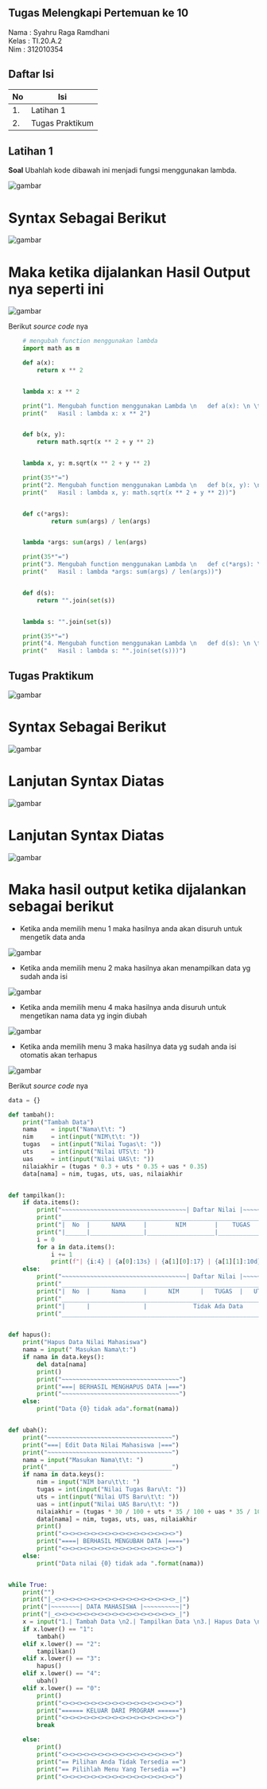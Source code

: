 ## Tugas Melengkapi Pertemuan ke 10
Nama	: Syahru Raga Ramdhani <br>
Kelas	: TI.20.A.2 <br>
Nim	: 312010354 <br>
## Daftar Isi
| No | Isi |
| -- | --- |
| 1. | Latihan 1 | 
| 2. | Tugas Praktikum | 

## Latihan 1

 **Soal**
	Ubahlah kode dibawah ini menjadi fungsi menggunakan lambda.

![gambar](/gambar/Capture1.PNG)<br>

# Syntax Sebagai Berikut

![gambar](/gambar/Capture3.PNG)<br>

# Maka ketika dijalankan Hasil Output nya seperti ini

![gambar](/gambar/Capture2.PNG)<br>

Berikut *source code* nya
```python
	# mengubah function menggunakan lambda
	import math as m

	def a(x):
		return x ** 2


	lambda x: x ** 2

	print("1. Mengubah function menggunakan Lambda \n   def a(x): \n \t   return x ** 2")
	print("   Hasil : lambda x: x ** 2")


	def b(x, y):
		return math.sqrt(x ** 2 + y ** 2)


	lambda x, y: m.sqrt(x ** 2 + y ** 2)

	print(35*"=")
	print("2. Mengubah function menggunakan Lambda \n   def b(x, y): \n \t   return math.sqrt(x ** 2 + y ** 2)")
	print("   Hasil : lambda x, y: math.sqrt(x ** 2 + y ** 2))")


	def c(*args):
    		return sum(args) / len(args)


	lambda *args: sum(args) / len(args)

	print(35*"=")
	print("3. Mengubah function menggunakan Lambda \n   def c(*args): \n \t   return sum(args) / len(args)")
	print("   Hasil : lambda *args: sum(args) / len(args))")


	def d(s):
	   	return "".join(set(s))


	lambda s: "".join(set(s))

	print(35*"=")
	print("4. Mengubah function menggunakan Lambda \n   def d(s): \n \t   return "".join(set(s))")
	print("   Hasil : lambda s: "".join(set(s)))")
```



## Tugas Praktikum

![gambar](/gambar/Capture4.PNG)<br>

# Syntax Sebagai Berikut

![gambar](/gambar/Capture5.PNG)<br>

# Lanjutan Syntax Diatas

![gambar](/gambar/Capture6.PNG)<br>

# Lanjutan Syntax Diatas

![gambar](/gambar/Capture7.PNG)<br>

# Maka hasil output ketika dijalankan sebagai berikut
* Ketika anda memilih menu 1 maka hasilnya anda akan disuruh untuk mengetik data anda

![gambar](/gambar/Capture8.PNG)<br>

* Ketika anda memilih menu 2 maka hasilnya akan menampilkan data yg sudah anda isi

![gambar](/gambar/Capture9.PNG)<br>

* Ketika anda memilih menu 4 maka hasilnya anda disuruh untuk mengetikan nama data yg ingin diubah

![gambar](/gambar/Capture10.PNG)<br>

* Ketika anda memilih menu 3 maka hasilnya data yg sudah anda isi otomatis akan terhapus

![gambar](/gambar/Capture11.PNG)<br>

Berikut *source code* nya
```python
data = {}

def tambah():
    print("Tambah Data")
    nama    = input("Nama\t\t: ")
    nim     = int(input("NIM\t\t: "))
    tugas   = int(input("Nilai Tugas\t: "))
    uts     = int(input("Nilai UTS\t: "))
    uas     = int(input("Nilai UAS\t: "))
    nilaiakhir = (tugas * 0.3 + uts * 0.35 + uas * 0.35)
    data[nama] = nim, tugas, uts, uas, nilaiakhir


def tampilkan():
    if data.items():
        print("~~~~~~~~~~~~~~~~~~~~~~~~~~~~~~~~~~~| Daftar Nilai |~~~~~~~~~~~~~~~~~~~~~~~~~~~~~~~~~~~~")
        print("_______________________________________________________________________________________")
        print("|  No  |      NAMA     |        NIM        |    TUGAS   |   UTS   |   UAS   | AKHIR   |")
        print("|______|_______________|___________________|____________|_________|_________|_________|")
        i = 0
        for a in data.items():
            i += 1
            print(f"| {i:4} | {a[0]:13s} | {a[1][0]:17} | {a[1][1]:10d} |  {a[1][2]:6d} | {a[1][2]:7d} | {a[1][4]:6.2f} | ")
    else:
        print("~~~~~~~~~~~~~~~~~~~~~~~~~~~~~~~~~~~| Daftar Nilai |~~~~~~~~~~~~~~~~~~~~~~~~~~~~~~~~~~~~~")
        print("________________________________________________________________________________________")
        print("|  No  |      Nama     |      NIM      |   TUGAS  |   UTS   |   UAS   | Nilai Akhir    |")
        print("________________________________________________________________________________________")
        print("|      |               |             Tidak Ada Data         |         |                |")
        print("________________________________________________________________________________________")


def hapus():
    print("Hapus Data Nilai Mahasiswa")
    nama = input(" Masukan Nama\t:")
    if nama in data.keys():
        del data[nama]
        print()
        print("~~~~~~~~~~~~~~~~~~~~~~~~~~~~~~~~~")
        print("===| BERHASIL MENGHAPUS DATA |===")
        print("~~~~~~~~~~~~~~~~~~~~~~~~~~~~~~~~~")
    else:
        print("Data {0} tidak ada".format(nama))


def ubah():
    print("~~~~~~~~~~~~~~~~~~~~~~~~~~~~~~~~~~~")
    print("===| Edit Data Nilai Mahasiswa |===")
    print("~~~~~~~~~~~~~~~~~~~~~~~~~~~~~~~~~~~")
    nama = input("Masukan Nama\t\t: ")
    print("___________________________________")
    if nama in data.keys():
        nim = input("NIM baru\t\t: ")
        tugas = int(input("Nilai Tugas Baru\t: "))
        uts = int(input("Nilai UTS Baru\t\t: "))
        uas = int(input("Nilai UAS Baru\t\t: "))
        nilaiakhir = (tugas * 30 / 100 + uts * 35 / 100 + uas * 35 / 100)
        data[nama] = nim, tugas, uts, uas, nilaiakhir
        print()
        print("<><><><><><><><><><><><><><><><>")
        print("====| BERHASIL MENGUBAH DATA |====")
        print("<><><><><><><><><><><><><><><><>")
    else:
        print("Data nilai {0} tidak ada ".format(nama))


while True:
    print("")
    print("|_<><><><><><><><><><><><><><><><><>_|")
    print("|~~~~~~~~| DATA MAHASISWA |~~~~~~~~~~|")
    print("|_<><><><><><><><><><><><><><><><><>_|")
    x = input("1.| Tambah Data \n2.| Tampilkan Data \n3.| Hapus Data \n4.| Ubah Data \n0.| Keluar Aplikasi \nPilih menu : ")
    if x.lower() == "1":
        tambah()
    elif x.lower() == "2":
        tampilkan()
    elif x.lower() == "3":
        hapus()
    elif x.lower() == "4":
        ubah()
    elif x.lower() == "0":
        print()
        print("<><><><><><><><><><><><><><><><>")
        print("====== KELUAR DARI PROGRAM ======")
        print("<><><><><><><><><><><><><><><><>")
        break

    else:
        print()
        print("<><><><><><><><><><><><><><><><>")
        print("== Pilihan Anda Tidak Tersedia ==")
        print("== Pilihlah Menu Yang Tersedia ==")
        print("<><><><><><><><><><><><><><><><>")